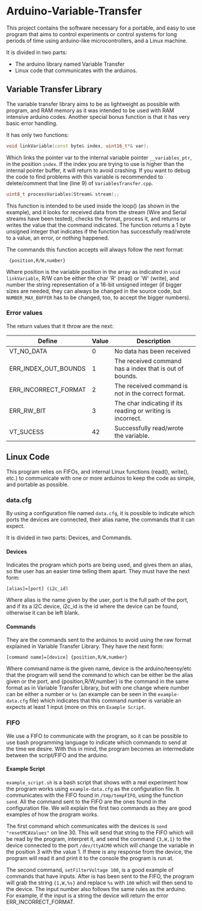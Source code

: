 # Arduino-Variable-Transfer

This project contains the software necessary for a portable, and easy to use program that aims to control experiments or control systems for long periods of time using arduino-like microcontrollers, and a Linux machine.

It is divided in two parts:

  * The arduino library named Variable Transfer
  * Linux code that communicates with the arduinos.

## Variable Transfer Library

The variable transfer library aims to be as lightweight as possible with program, and RAM memory as it was intended to be used with RAM intensive arduino codes. Another special bonus function is that it has very basic error handling. 

It has only two functions:
```c++
void linkVariable(const byte& index, uint16_t*& var); 
```
Which links the pointer var to the internal variable pointer `__variables_ptr`, in the position `index`. If the index you are trying to use is higher than the internal pointer buffer, it will return to avoid crashing. If you want to debug the code to find problems with this variable is recommended to delete/comment that line (line 9) of `VariablesTransfer.cpp`.

```c++
uint8_t processVariables(Stream& stream);; 
```
This function is intended to be used inside the loop() (as shown in the example), and it looks for received data from the stream (Wire and Serial streams have been tested), checks the format, process it, and returns or writes the value that the command indicated. The function returns a 1 byte unsigned integer that indicates if the function has successfully read/wrote to a value, an error, or nothing happened.

The commands this function accepts will always follow the next format:
   
	 {position,R/W,number}
  
Where position is the variable position in the array as indicated in `void linkVariable`, R/W can be either the char 'R' (read) or 'W' (write), and number the string representation of a 16-bit unsigned integer (if bigger sizes are needed, they can always be changed in the source code, but `NUMBER_MAX_BUFFER` has to be changed, too, to accept the bigger numbers). 

### Error values
The return values that it throw are the next:
 
Define | Value | Description
---|---|---
VT_NO_DATA | 0 | No data has been received
ERR_INDEX_OUT_BOUNDS | 1 | The received command has a index that is out of bounds. 
ERR_INCORRECT_FORMAT | 2 | The received command is not in the correct format.
ERR_RW_BIT | 3 | The char indicating if its reading or writing is incorrect.
VT_SUCESS | 42 | Successfully read/wrote the variable. 

## Linux Code

This program relies on FIFOs, and internal Linux functions (read(), write(), etc.) to communicate with one or more arduinos to keep the code as simple, and portable as possible. 

### data.cfg
By using a configuration file named `data.cfg`, it is possible to indicate which ports the devices are connected, their alias name, the commands that it can expect. 

It is divided in two parts: Devices, and Commands.

#### Devices
Indicates the program which ports are being used, and gives them an alias, so the user has an easier time telling them apart. They must have the next form:

`[alias]=[port] (i2c_id)`

Where alias is the name given by the user, port is the full path of the port, and if its a I2C device, i2c_id is the id where the device can be found, otherwise it can be left blank.  

#### Commands
They are the commands sent to the arduinos to avoid using the raw format explained in Variable Transfer Library. They have the next form:

`[command name]=[device] {position,R/W,number}`

Where command name is the given name, device is the arduino/teensy/etc that the program will send the command to which can be either be the alias given or the port, and {position,R/W,number} is the command in the same format as in Variable Transfer Library, but with one change where number can be either a number or `%s` (an example can be seen in the `example-data.cfg` file) which indicates that this command number is variable an expects at least 1 input (more on this on `Example Script`. 

### FIFO
We use a FIFO to communicate with the program, so it can be possible to use bash programming language to indicate which commands to send at the time we desire. With this in mind, the program becomes an intermediate between the script/FIFO and the arduino. 

#### Example Script
`example_script.sh` is a bash script that shows with a real experiment how the program works using `example-data.cfg` as the configuration file. It communicates with the FIFO found in `/tmp/tempFIFO`, using the function `send`. All the command sent to the FIFO are the ones found in the configuration file. We will explain the first two commands as they are good examples of how the program works.

The first command which communicates with the devices is `send "resetMCAValues"` on line 30. This will send that string to the FIFO which will be read by the program, interpret it, and send the command `{3,W,1}` to the device connected to the port `/dev/ttyACM0` which will change the variable in the position 3 with the value 1. If there is any response from the device, the program will read it and print it to the console the program is run at. 

The second command, `setFilterVoltage 100`, is a good example of commands that have inputs. After is has been sent to the FIFO, the program will grab the string `{1,W,%s}` and replace `%s` with `100` which will then send to the device. The input number also follows the same rules as the arduino. For example, if the input is a string the device will return the error ERR_INCORRECT_FORMAT.

